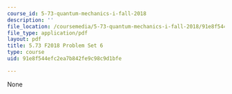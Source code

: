 ```yaml
---
course_id: 5-73-quantum-mechanics-i-fall-2018
description: ''
file_location: /coursemedia/5-73-quantum-mechanics-i-fall-2018/91e8f544efc2ea7b842fe9c98c9d1bfe_MIT5_73F18_PSet6.pdf
file_type: application/pdf
layout: pdf
title: 5.73 F2018 Problem Set 6
type: course
uid: 91e8f544efc2ea7b842fe9c98c9d1bfe

---
```

None